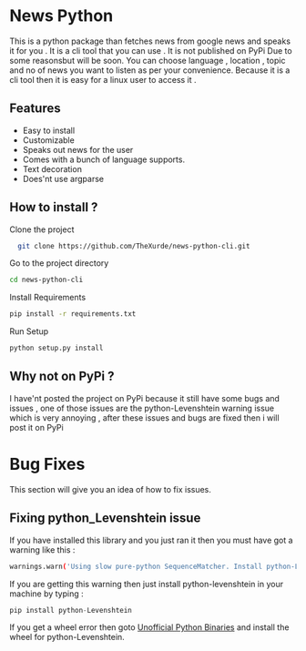 # News Python
This is a python package than fetches news from google news and speaks it for you . It is a cli tool that you can use . It is not published on PyPi Due to some reasonsbut will be soon.
You can choose language , location , topic and no of news you want to listen as per your convenience. Because it is a cli tool then it is easy for a linux user to access it .

## Features
* Easy to install
* Customizable
* Speaks out news for the user 
* Comes with a bunch of language supports.
* Text decoration
* Does'nt use argparse



## How to install ?
Clone the project

```bash
  git clone https://github.com/TheXurde/news-python-cli.git
```

Go to the project directory

```bash
cd news-python-cli
```

Install Requirements

```bash
pip install -r requirements.txt
```

Run Setup

```bash
python setup.py install
```


## Why not on PyPi ?
I have'nt posted the project on PyPi because it still have some bugs and issues , one of those issues are the python-Levenshtein warning issue which is very annoying , after these issues and bugs are fixed then i will post it on PyPi

# Bug Fixes
This section will give you an idea of how to fix issues.

## Fixing python_Levenshtein issue
If you have installed this library and you just ran it then you must have got a warning like this :
```bash
warnings.warn('Using slow pure-python SequenceMatcher. Install python-Levenshtein to remove this warning')
```

If you are getting this warning then just install python-levenshtein in your machine by typing :
```python
pip install python-Levenshtein 
```
If you get a wheel error then goto [Unofficial Python Binaries](https://www.lfd.uci.edu/~gohlke/pythonlibs/) and install the wheel for python-Levenshtein.



